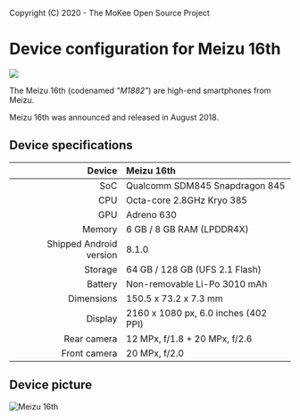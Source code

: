 Copyright (C) 2020 - The MoKee Open Source Project

Device configuration for Meizu 16th
==============

[![][installs]][download]

The Meizu 16th (codenamed _"M1882"_) are high-end smartphones from Meizu.

Meizu 16th was announced and released in August 2018.

## Device specifications

| Device       | Meizu 16th                             |
| -----------: | :------------------------------------- |
| SoC          | Qualcomm SDM845 Snapdragon 845         |
| CPU          | Octa-core 2.8GHz Kryo 385              |
| GPU          | Adreno 630                             |
| Memory       | 6 GB / 8 GB RAM (LPDDR4X)              |
| Shipped Android version | 8.1.0                       |
| Storage      | 64 GB / 128 GB (UFS 2.1 Flash)         |
| Battery      | Non-removable Li-Po 3010 mAh           |
| Dimensions   | 150.5 x 73.2 x 7.3 mm                  |
| Display      | 2160 x 1080 px, 6.0 inches (402 PPI)   |
| Rear camera  | 12 MPx, f/1.8 + 20 MPx, f/2.6          |
| Front camera | 20 MPx, f/2.0                          |

## Device picture

![Meizu 16th](https://www3.res.meizu.com/static/cn/16/spec/images/mz16_2f7d5f2.png "Meizu 16th")

[installs]: https://img.shields.io/badge/dynamic/json?style=flat-square&color=1976f2&label=MoKee&query=%24.count&suffix=%20installs&url=https%3A%2F%2Fstats-api.xingrz.me%2Fdata%3Fdevice%3Dm1882
[download]: https://rom.mk/m1882
